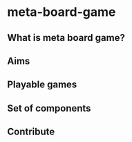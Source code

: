 # meta-board-game
## What is meta board game?
## Aims
## Playable games
## Set of components
## Contribute

